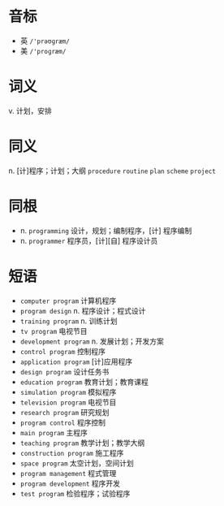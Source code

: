 # 音标

- 英 `/'prəʊɡræm/`
- 美 `/'proɡræm/`

# 词义

v. 计划，安排


# 同义

n. [计]程序；计划；大纲
`procedure` `routine` `plan` `scheme` `project`

# 同根

- n. `programming` 设计，规划；编制程序，[计] 程序编制
- n. `programmer` 程序员，[计][自] 程序设计员

# 短语

- `computer program` 计算机程序
- `program design` n. 程序设计；程式设计
- `training program` n. 训练计划
- `tv program` 电视节目
- `development program` n. 发展计划；开发方案
- `control program` 控制程序
- `application program` [计]应用程序
- `design program` 设计任务书
- `education program` 教育计划；教育课程
- `simulation program` 模拟程序
- `television program` 电视节目
- `research program` 研究规划
- `program control` 程序控制
- `main program` 主程序
- `teaching program` 教学计划；教学大纲
- `construction program` 施工程序
- `space program` 太空计划，空间计划
- `program management` 程式管理
- `program development` 程序开发
- `test program` 检验程序；试验程序


